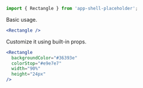 ```jsx static
import { Rectangle } from 'app-shell-placeholder';
```

Basic usage.

```jsx
<Rectangle />
```

Customize it using built-in props.

```jsx
<Rectangle
  backgroundColor="#36393e"
  colorStop="#e9e7e7"
  width="90%"
  height="24px"
/>
```
